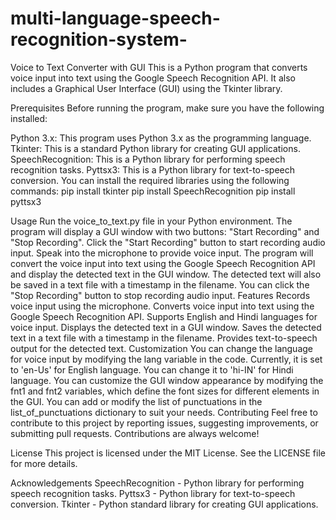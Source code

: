 # multi-language-speech-recognition-system-
Voice to Text Converter with GUI
This is a Python program that converts voice input into text using the Google Speech Recognition API. It also includes a Graphical User Interface (GUI) using the Tkinter library.

Prerequisites
Before running the program, make sure you have the following installed:

Python 3.x: This program uses Python 3.x as the programming language.
Tkinter: This is a standard Python library for creating GUI applications.
SpeechRecognition: This is a Python library for performing speech recognition tasks.
Pyttsx3: This is a Python library for text-to-speech conversion.
You can install the required libraries using the following commands:
pip install tkinter
pip install SpeechRecognition
pip install pyttsx3

Usage
Run the voice_to_text.py file in your Python environment.
The program will display a GUI window with two buttons: "Start Recording" and "Stop Recording".
Click the "Start Recording" button to start recording audio input.
Speak into the microphone to provide voice input.
The program will convert the voice input into text using the Google Speech Recognition API and display the detected text in the GUI window.
The detected text will also be saved in a text file with a timestamp in the filename.
You can click the "Stop Recording" button to stop recording audio input.
Features
Records voice input using the microphone.
Converts voice input into text using the Google Speech Recognition API.
Supports English and Hindi languages for voice input.
Displays the detected text in a GUI window.
Saves the detected text in a text file with a timestamp in the filename.
Provides text-to-speech output for the detected text.
Customization
You can change the language for voice input by modifying the lang variable in the code. Currently, it is set to 'en-Us' for English language. You can change it to 'hi-IN' for Hindi language.
You can customize the GUI window appearance by modifying the fnt1 and fnt2 variables, which define the font sizes for different elements in the GUI.
You can add or modify the list of punctuations in the list_of_punctuations dictionary to suit your needs.
Contributing
Feel free to contribute to this project by reporting issues, suggesting improvements, or submitting pull requests. Contributions are always welcome!

License
This project is licensed under the MIT License. See the LICENSE file for more details.

Acknowledgements
SpeechRecognition - Python library for performing speech recognition tasks.
Pyttsx3 - Python library for text-to-speech conversion.
Tkinter - Python standard library for creating GUI applications.
